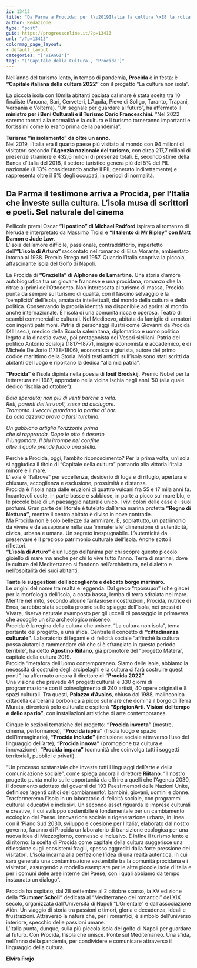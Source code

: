 ```yaml
---
id: 13413
title: "Da Parma a Procida: per l\u2019Italia la cultura \xE8 la rotta del futuro"
author: Redazione
type: "post"
guid: https://progressonline.it/?p=13413
url: "/?p=13413"
colormag_page_layout:
- default_layout
categories: "['VIAGGI']"
tags: "['Capitale della Cultura', 'Procida']"
---
```


Nell’anno del turismo lento, in tempo di pandemia, **Procida** è in festa: è **“Capitale italiana della cultura 2022”** con il progetto “La cultura non isola”.

La piccola isola con 10mila abitanti baciata dal mare è stata scelta tra 10 finaliste (Ancona, Bari, Cerveteri, L’Aquila, Pieve di Soligo, Taranto, Trapani, Verbania e Volterra). “Un segnale per guardare al futuro”, ha affermato il **ministro per i Beni Culturali e il Turismo Dario Franceschini**. “Nel 2022 saremo tornati alla normalità e la cultura e il turismo torneranno importanti e fortissimi come lo erano prima della pandemia”.

**Turismo “in isolamento” da oltre un anno.**  
Nel 2019, l’Italia era il quarto paese più visitato al mondo con 94 milioni di visitatori secondo l’**Agenzia nazionale del turismo**, con circa 217,7 milioni di presenze straniere e 432,6 milioni di presenze totali. E, secondo stime della Banca d’Italia del 2018, il settore turistico genera più del 5% del PIL nazionale (il 13% considerando anche il PIL generato indirettamente) e rappresenta oltre il 6% degli occupati, in periodi di normalità.

## Da Parma il testimone arriva a Procida, per l’Italia che investe sulla cultura. L’isola musa di scrittori e poeti. Set naturale del cinema

Pellicole premi Oscar **“Il postino” di Michael Radford** ispirato al romanzo di Neruda e interpretato da Massimo Troisi e **“Il talento di Mr Ripley” con Matt Damon e Jude Law**.  
L’isola dell’amore difficile, passionale, contraddittorio, imperfetto dell’**“L’isola di Arturo”** raccontato nel romanzo di Elsa Morante, ambientato intorno al 1938. Premio Strega nel 1957. Quando l’Italia scopriva la piccola, affascinante isola del Golfo di Napoli.

La Procida di **“Graziella” di Alphonse de Lamartine**. Una storia d’amore autobiografica tra un giovane francese e una procidana, romanzo che la ritrae ai primi dell’Ottocento. Non interessata al turismo di massa, Procida punta da sempre sul turismo di qualità, con il fascino selvaggio e la ‘semplicità’ dell’isola, amata da intellettuali, dal mondo della cultura e della politica. Conservando la propria identità ma disponibile ad aprirsi al mondo anche internazionale. È l’isola di una comunità ricca e operosa. Teatro di scambi commerciali e culturali. Nel Medioevo, abitata da famiglie di armatori con ingenti patrimoni. Patria di personaggi illustri come Giovanni da Procida (XIII sec.), medico della Scuola salernitana, diplomatico e uomo politico legato alla dinastia sveva, poi protagonista dei Vespri siciliani. Patria del politico Antonio Scialoja (1817–1877), insigne economista e accademico, e di Michele De Jorio (1738-1806), economista e giurista, autore del primo codice marittimo della Storia. Molti testi antichi sull’isola sono stati scritti da abitanti del luogo e riportano la dedica “alla mia patria”.

**“Procida”** è l’isola dipinta nella poesia di **Iosif Brodskij**, Premio Nobel per la letteratura nel 1987, approdato nella vicina Ischia negli anni ’50 (alla quale dedicò “Ischia ad ottobre”):

*Baia sperduta; non più di venti barche a vela.*  
*Reti, parenti dei lenzuoli, stese ad asciugare.*  
*Tramonto. I vecchi guardano la partita al bar.*  
*La cala azzurra prova a farsi turchina.*

*Un gabbiano artiglia l’orizzonte prima*  
*che si rapprenda. Dopo le otto è deserto*  
*il lungomare. Il blu irrompe nel confine*  
*oltre il quale prende fuoco una stella.*

Perché a Procida, oggi, l’ambito riconoscimento? Per la prima volta, un’isola si aggiudica il titolo di “Capitale della cultura” portando alla vittoria l’Italia minore e il mare.  
L’isola è “l’altrove” per eccellenza, desiderio di fuga e di rifugio, apertura e chiusura, accoglienza e esclusione, prossimità e distanza.  
Procida è l’isola nata dalle eruzioni di quattro vulcani fra 55 e 17 mila anni fa. Incantevoli coste, in parte basse e sabbiose, in parte a picco sul mare blu, e le piccole baie di un paesaggio naturale unico. I vivi colori delle case e i suoi profumi. Gran parte del litorale è tutelato dall’area marina protetta **“Regno di Nettuno”**, mentre il centro abitato è diviso in nove contrade.  
Ma Procida non è solo bellezze da ammirare. È, soprattutto, un patrimonio da vivere e da assaporare nella sua ‘immateriale’ dimensione di autenticità, civica, urbana e umana. Un segreto inespugnabile. L’autenticità da preservare è il prezioso patrimonio culturale dell’isola. Anche sotto i riflettori.  
**“L’isola di Arturo”** è un luogo dell’anima per chi scopre questo piccolo gioiello di mare ma anche per chi lo vive tutto l’anno. Terra di marinai, dove le culture del Mediterraneo si fondono nell’architettura, nel dialetto e nell’ospitalità dei suoi abitanti.

**Tante le suggestioni dell’accogliente e delicato borgo marinaro.**  
Le origini del nome tra realtà e leggenda. Dal greco “πρόκειμαι” (che giace) per la morfologia dell’isola, a costa bassa, lembo di terra sdraiata nel mare. Mentre nel mito, secondo alcune fantasiose ricostruzioni, Procida, nutrice di Enea, sarebbe stata sepolta proprio sulle spiagge dell’isola, nei pressi di Vivara, riserva naturale avamposto per gli uccelli di passaggio in primavera che accoglie un sito archeologico miceneo.  
Procida è la regina della cultura che unisce. “La cultura non isola”, tema portante del progetto, è una sfida. Centrale il concetto di **“cittadinanza culturale”**. Laboratorio di legami e di felicità sociale “affinché la cultura possa aiutarci a rammendare ciò che si è sfrangiato in questo periodo terribile”, ha detto **Agostino Riitano**, già promotore del “progetto Matera”, capitale della cultura 2019.  
Procida “metafora dell’uomo contemporaneo. Siamo delle isole, abbiamo la necessità di costruire degli arcipelaghi e la cultura ci farà costruire questi ponti”, ha affermato ancora il direttore di **“Procida 2022”**.  
Una visione che prevede 44 progetti culturali e 330 giorni di programmazione con il coinvolgimento di 240 artisti, 40 opere originali e 8 spazi culturali. Tra questi, **Palazzo d’Avalos**, chiuso dal 1988, malinconica cittadella carceraria borbonica a picco sul mare che domina il borgo di Terra Murata, diventerà polo culturale e ospiterà **“SprigionArti. Visioni del tempo e dello spazio”**, con installazioni artistiche di arte contemporanea.

Cinque le sezioni tematiche del progetto: **“Procida inventa”** (mostre, cinema, performance), **“Procida ispira”** (l’isola luogo e spazio dell’immaginario), **“Procida include”** (inclusione sociale attraverso l’uso del linguaggio dell’arte), **“Procida innova”** (promozione tra cultura e innovazione), **“Procida impara”** (comunità che coinvolga tutti i soggetti territoriali, pubblici e privati).

“Un processo sostanziale che investe tutti i linguaggi dell’arte e della comunicazione sociale”, come spiega ancora il direttore **Riitano**. “Il nostro progetto punta molto sulle opportunità da offrire a quelli che l’Agenda 2030, il documento adottato dai governi dei 193 Paesi membri delle Nazioni Unite, definisce ‘agenti critici del cambiamento’: bambini, giovani, uomini e donne. Trasformeremo l’isola in un laboratorio di felicità sociale, con programmi culturali educativi e inclusivi. Un secondo asset riguarda le imprese culturali e creative, il cui sviluppo sostenibile è fondamentale per un cambiamento ecologico del Paese. Innovazione sociale e rigenerazione urbana, in linea con il ‘Piano Sud 2030, sviluppo e coesione per l’Italia’, elaborato dal nostro governo, faranno di Procida un laboratorio di transizione ecologica per una nuova idea di Mezzogiorno, connesso e inclusivo. E infine il turismo lento e di ritorno: la scelta di Procida come capitale della cultura suggerisce una riflessione sugli ecosistemi fragili, spesso aggrediti dalla forte pressione dei visitatori. L’isola incarna alla perfezione l’idea di una realtà autentica, in cui sarà generata una contaminazione sostenibile tra la comunità procidana e i visitatori, assurgendo a modello esemplare per le altre piccole isole d’Italia e per i comuni delle aree interne del Paese, con i quali abbiamo da tempo instaurato un dialogo”.

Procida ha ospitato, dal 28 settembre al 2 ottobre scorso, la XV edizione della **“Summer Scholl”** dedicata al “Mediterraneo dei romantici” del XIX secolo, organizzata dall’Università di Napoli “L’Orientale” e dall’associazione Aiòn. Un viaggio di storia tra passioni e timori, gloria e decadenza, ideali e frustrazioni. Attraverso la natura che, per i romantici, è simbolo dell’universo interiore, specchio delle passioni umane.  
L’Italia punta, dunque, sulla più piccola isola del golfo di Napoli per guardare al futuro. Con Procida, l’isola che unisce. Ponte sul Mediterraneo. Una sfida, nell’anno della pandemia, per condividere e comunicare attraverso il linguaggio della cultura.

**Elvira Frojo**